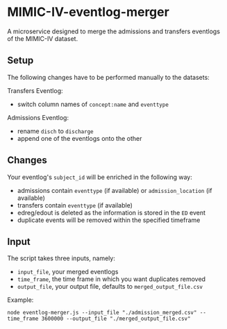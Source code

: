 # MIMIC-IV-eventlog-merger

A microservice designed to merge the admissions and transfers eventlogs of the MIMIC-IV dataset.

## Setup

The following changes have to be performed manually to the datasets:

Transfers Eventlog:

-   switch column names of `concept:name` and `eventtype`

Admissions Eventlog:

-   rename `disch` to `discharge`
-   append one of the eventlogs onto the other

## Changes

Your eventlog's `subject_id` will be enriched in the following way:

-   admissions contain `eventtype` (if available) or `admission_location` (if available)
-   transfers contain `eventtype` (if available)
-   edreg/edout is deleted as the information is stored in the `ED` event
-   duplicate events will be removed within the specified timeframe

## Input

The script takes three inputs, namely:

-   `input_file`, your merged eventlogs
-   `time_frame`, the time frame in which you want duplicates removed
-   `output_file`, your output file, defaults to `merged_output_file.csv`

Example:

```
node eventlog-merger.js --input_file "./admission_merged.csv" --time_frame 3600000 --output_file "./merged_output_file.csv"
```
